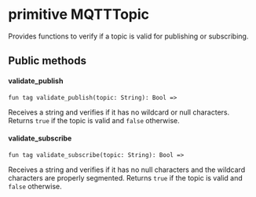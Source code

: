 # primitive MQTTTopic

Provides functions to verify if a topic is valid for publishing or subscribing.

## Public methods

#### validate\_publish

```pony
fun tag validate_publish(topic: String): Bool =>
```

Receives a string and verifies if it has no wildcard or null characters. Returns `true` if the topic is valid and `false` otherwise.

#### validate\_subscribe

```pony
fun tag validate_subscribe(topic: String): Bool =>
```

Receives a string and verifies if it has no null characters and the wildcard characters are properly segmented. Returns `true` if the topic is valid and `false` otherwise.

